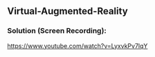 ## Virtual-Augmented-Reality

### Solution (Screen Recording):
https://www.youtube.com/watch?v=LyxvkPv7lqY
